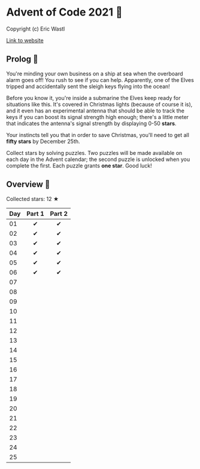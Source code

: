 # Advent of Code 2021 🎄

Copyright (c) Eric Wastl

[Link to website](https://adventofcode.com/2021)

## Prolog 🎅

You're minding your own business on a ship at sea when the overboard alarm goes off! You rush to see if you can help. Apparently, one of the Elves tripped and accidentally sent the sleigh keys flying into the ocean!

Before you know it, you're inside a submarine the Elves keep ready for situations like this. It's covered in Christmas lights (because of course it is), and it even has an experimental antenna that should be able to track the keys if you can boost its signal strength high enough; there's a little meter that indicates the antenna's signal strength by displaying 0-50 **stars**.

Your instincts tell you that in order to save Christmas, you'll need to get all **fifty stars** by December 25th.

Collect stars by solving puzzles.  Two puzzles will be made available on each day in the Advent calendar; the second puzzle is unlocked when you complete the first.  Each puzzle grants **one star**. Good luck!

## Overview 🌟

Collected stars: 12 ★

| Day | Part 1 | Part 2 |
| :--- | :---: | :---: |
| 01 | ✔ | ✔ |
| 02 | ✔ | ✔ |
| 03 | ✔ | ✔ |
| 04 | ✔ | ✔ |
| 05 | ✔ | ✔ |
| 06 | ✔ | ✔ |
| 07 |  |  |
| 08 |  |  |
| 09 |  |  |
| 10 |  |  |
| 11 |  |  |
| 12 |  |  |
| 13 |  |  |
| 14 |  |  |
| 15 |  |  |
| 16 |  |  |
| 17 |  |  |
| 18 |  |  |
| 19 |  |  |
| 20 |  |  |
| 21 |  |  |
| 22 |  |  |
| 23 |  |  |
| 24 |  |  |
| 25 |  |  |
